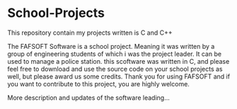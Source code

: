 # School-Projects
This repository contain my projects written is C and C++

The FAFSOFT Software is a school project. Meaning it was written by a group of engineering students of which i was the project leader. It can be used to manage a police station. this scoftware was written in C, and please
feel free to download and use the source code on your school projects as well, but please award us some credits.
Thank you for using FAFSOFT and if you want to contribute to this project, you are highly welcome.

More description and updates of the software leading...
